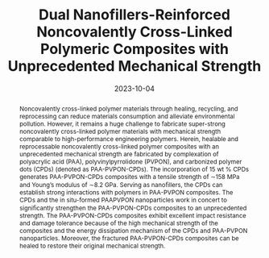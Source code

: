 ---
title: "Dual Nanofillers-Reinforced Noncovalently Cross-Linked Polymeric Composites with Unprecedented Mechanical Strength"
authors:
- Ni An
- You-Liang Zhu
- Xiaohan Wang
- Yixuan Li
- Junjun Liu
- Xu Fang
- Zhongyuan Lu
- Bai Yang
- Junqi Sun
date: "2023-10-04"
doi: "10.31635/ccschem.022.202202496"
publication_types: ["期刊文章"]
publication: "CCS Chemistry"
publication_short: "CCS Chem"
abstract: "
<!--more-->
Noncovalently cross-linked polymer materials through healing,  recycling, and reprocessing can reduce materials consumption and  alleviate environmental pollution. However, it remains a huge challenge  to fabricate super-strong noncovalently cross-linked polymer materials  with mechanical strength comparable to high-performance engineering  polymers. Herein, healable and reprocessable noncovalently cross-linked  polymer composites with an unprecedented mechanical strength are  fabricated by complexation of polyacrylic acid (PAA),  polyvinylpyrrolidone (PVPON), and carbonized polymer dots (CPDs)  (denoted as PAA-PVPON-CPDs). The incorporation of 15 wt % CPDs generates  PAA-PVPON-CPDs composites with a tensile strength of ∼158 MPa and  Young’s modulus of ∼8.2 GPa. Serving as nanoﬁllers, the CPDs can  establish strong interactions with polymers in PAA-PVPON composites. The  CPDs and the in situ-formed PAAPVPON nanoparticles work in concert to  signiﬁcantly strengthen the PAA-PVPON-CPDs composites to an  unprecedented strength. The PAA-PVPON-CPDs composites exhibit excellent  impact resistance and damage tolerance because of the high mechanical  strength of the composites and the energy dissipation mechanism of the  CPDs and PAA-PVPON nanoparticles. Moreover, the fractured PAA-PVPON-CPDs  composites can be healed to restore their original mechanical strength."
url_pdf: "http://www.chinesechemsoc.org/doi/10.31635/ccschem.022.202202496"
---